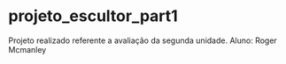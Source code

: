 # projeto_escultor_part1
Projeto realizado referente a avaliação da segunda unidade. Aluno: Roger Mcmanley
